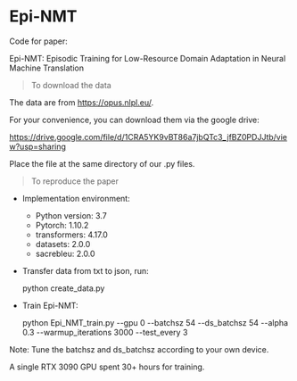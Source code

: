 # Epi-NMT
Code for paper:

Epi-NMT: Episodic Training for Low-Resource Domain Adaptation in Neural Machine Translation

> To download the data

The data are from https://opus.nlpl.eu/. 

For your convenience, you can download them via the google drive: 

https://drive.google.com/file/d/1CRA5YK9vBT86a7jbQTc3_jfBZ0PDJJtb/view?usp=sharing

Place the file at the same directory of our .py files.

> To reproduce the paper

  - Implementation environment: 
    - Python version: 3.7
    - Pytorch: 1.10.2
    - transformers: 4.17.0
    - datasets: 2.0.0
    - sacrebleu: 2.0.0

  - Transfer data from txt to json, run:
  
      python create_data.py 
      
  - Train Epi-NMT:
  
      python Epi_NMT_train.py --gpu 0 --batchsz 54 --ds_batchsz 54 --alpha 0.3 --warmup_iterations 3000 --test_every 3
      
  Note: Tune the batchsz and ds_batchsz according to your own device.
  
   A single RTX 3090 GPU spent 30+ hours for training. 
    
